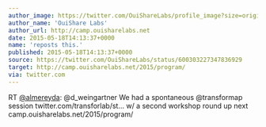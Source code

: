 ```yaml
---
author_image: https://twitter.com/OuiShareLabs/profile_image?size=original
author_name: 'OuiShare Labs'
author_url: http://camp.ouisharelabs.net
date: 2015-05-18T14:13:37+0000
name: 'reposts this.'
published: 2015-05-18T14:13:37+0000
source: https://twitter.com/OuiShareLabs/status/600303227347836929
target: http://camp.ouisharelabs.net/2015/program/
via: twitter.com
---
```

RT [@almereyda](https://twitter.com/almereyda): @d_weingartner We had a
spontaneous @transformap session twitter.com/transforlab/st… w/ a second
workshop round up next camp.ouisharelabs.net/2015/program/

